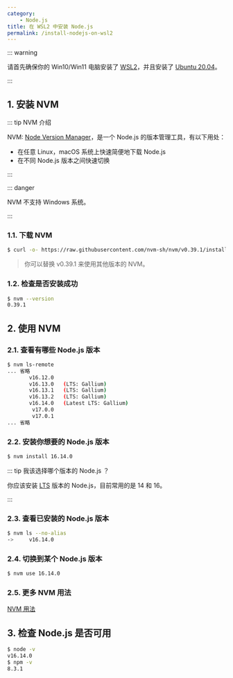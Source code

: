 ```yaml
---
category:
    - Node.js
title: 在 WSL2 中安装 Node.js
permalink: /install-nodejs-on-wsl2
---
```


::: warning

请首先确保你的 Win10/Win11 电脑安装了 [WSL2](https://docs.microsoft.com/zh-cn/windows/wsl/)，并且安装了 [Ubuntu 20.04](https://www.microsoft.com/store/productId/9N6SVWS3RX71)。

:::

## 1. 安装 NVM

::: tip NVM 介绍

NVM: [Node Version Manager](https://github.com/nvm-sh/nvm)，是一个 Node.js 的版本管理工具，有以下用处：

- 在任意 Linux，macOS 系统上快速简便地下载 Node.js
- 在不同 Node.js 版本之间快速切换

:::

::: danger

NVM 不支持 Windows 系统。

:::

### 1.1. 下载 NVM

```bash
$ curl -o- https://raw.githubusercontent.com/nvm-sh/nvm/v0.39.1/install.sh | bash
```

> 你可以替换 v0.39.1 来使用其他版本的 NVM。

### 1.2. 检查是否安装成功

```bash
$ nvm --version
0.39.1
```

## 2. 使用 NVM

### 2.1. 查看有哪些 Node.js 版本

```bash
$ nvm ls-remote
... 省略
       v16.12.0
       v16.13.0   (LTS: Gallium)
       v16.13.1   (LTS: Gallium)
       v16.13.2   (LTS: Gallium)
       v16.14.0   (Latest LTS: Gallium)
        v17.0.0
        v17.0.1
... 省略
```

### 2.2. 安装你想要的 Node.js 版本

```bash
$ nvm install 16.14.0
```

::: tip 我该选择哪个版本的 Node.js ？

你应该安装 [LTS](http://nodejs.cn/releases) 版本的 Node.js，目前常用的是 14 和 16。

:::

### 2.3. 查看已安装的 Node.js 版本

```bash
$ nvm ls --no-alias
->     v16.14.0
```

### 2.4. 切换到某个 Node.js 版本

```bash
$ nvm use 16.14.0
```

### 2.5. 更多 NVM 用法

[NVM 用法](https://github.com/nvm-sh/nvm#usage)

## 3. 检查 Node.js 是否可用

```bash
$ node -v
v16.14.0
$ npm -v
8.3.1
```
